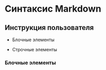 # Синтаксис Markdown

## Инструкция пользователя

* Блочные элементы

* Строчные элементы

### Блочные элементы
